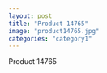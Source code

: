 ```yaml
---
layout: post
title: "Product 14765"
image: "product14765.jpg"
categories: "category1"
---
```

Product 14765
